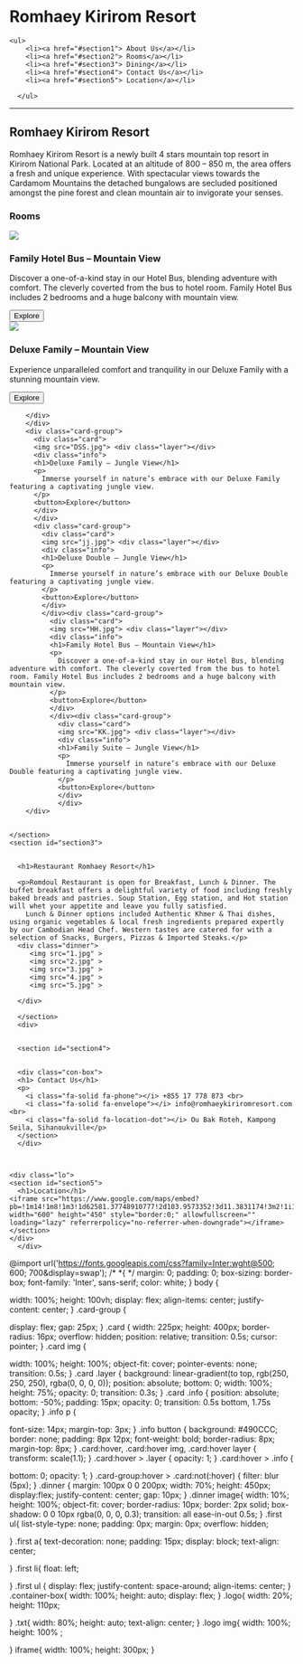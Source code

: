 
<!DOCTYPE html>
<html>
<head>
    <title>Romhaey Kirirom Resort</title>
    <link rel="stylesheet" href="Style.css">
    <link rel="stylesheet" href="https://cdnjs.cloudflare.com/ajax/libs/font-awesome/6.6.0/css/all.min.css" integrity="sha512-Kc323vGBEqzTmouAECnVceyQqyqdsSiqLQISBL29aUW4U/M7pSPA/gEUZQqv1cwx4OnYxTxve5UMg5GT6L4JJg==" crossorigin="anonymous" referrerpolicy="no-referrer" />
</head>
<body>
  <div  class="container-box">
    <div class="logo">
      <img src="logo.png" alt="">
    </div>
    <div class="txt">
  <h1>Romhaey Kirirom Resort </h1 >
  </div>
  </div>
  <nav class="first">
  
    <ul>
        <li><a href="#section1"> About Us</a></li>
        <li><a href="#section2"> Rooms</a></li>
        <li><a href="#section3"> Dining</a></li>
        <li><a href="#section4"> Contact Us</a></li>
        <li><a href="#section5"> Location</a></li>

      </ul>
  </nav>
    <section id="section1">
      <p id="p1"> </p>
      <hr>
      <div class="shape1">
     <h1>Romhaey Kirirom Resort</h1>
    <p>Romhaey Kirirom Resort is a newly built 4 stars mountain top resort in Kirirom National Park. Located at an altitude of 800 – 850 m, the area offers a fresh and unique experience. With spectacular views towards the Cardamom Mountains the detached bungalows are secluded positioned amongst the pine forest and clean mountain air to invigorate your senses.</p>
    <section id="section2">
      <h1>Rooms</h1>
      <div class="card-group">
        <div class="card">
        <img src="de.jpg"> <div class="layer"></div>
        <div class="info">
        <h1>Family Hotel Bus – Mountain View</h1>
        <p>
          Discover a one-of-a-kind stay in our Hotel Bus, blending adventure with comfort. The cleverly coverted from the bus to hotel room. Family Hotel Bus includes 2 bedrooms and a huge balcony with mountain view.
        </p>
        <button>Explore</button>
        </div>
        </div>
        <div class="card">
        <img src="mm.jpg">
        <div class="layer"></div>
        <div class="info">
        <h1>Deluxe Family – Mountain View
        </h1>
        <p>
          Experience unparalleled comfort and tranquility in our Deluxe Family with a stunning mountain view. </p>
        <button>Explore</button>
        
        </div>
        </div>
        <div class="card-group">
          <div class="card">
          <img src="DSS.jpg"> <div class="layer"></div>
          <div class="info">
          <h1>Deluxe Family – Jungle View</h1>
          <p>
            Immerse yourself in nature’s embrace with our Deluxe Family featuring a captivating jungle view.
          </p>
          <button>Explore</button>
          </div>
          </div>
          <div class="card-group">
            <div class="card">
            <img src="jj.jpg"> <div class="layer"></div>
            <div class="info">
            <h1>Deluxe Double – Jungle View</h1>
            <p>
              Immerse yourself in nature’s embrace with our Deluxe Double featuring a captivating jungle view.
            </p>
            <button>Explore</button>
            </div>
            </div><div class="card-group">
              <div class="card">
              <img src="HH.jpg"> <div class="layer"></div>
              <div class="info">
              <h1>Family Hotel Bus – Mountain View</h1>
              <p>
                Discover a one-of-a-kind stay in our Hotel Bus, blending adventure with comfort. The cleverly coverted from the bus to hotel room. Family Hotel Bus includes 2 bedrooms and a huge balcony with mountain view.
              </p>
              <button>Explore</button>
              </div>
              </div><div class="card-group">
                <div class="card">
                <img src="KK.jpg"> <div class="layer"></div>
                <div class="info">
                <h1>Family Suite – Jungle View</h1>
                <p>
                  Immerse yourself in nature’s embrace with our Deluxe Double featuring a captivating jungle view.
                </p>
                <button>Explore</button>
                </div>
                </div>
        </div>


    </section>
    <section id="section3">


      <h1>Restaurant Romhaey Resort</h1>
      
      <p>Romdoul Restaurant is open for Breakfast, Lunch & Dinner. The buffet breakfast offers a delightful variety of food including freshly baked breads and pastries. Soup Station, Egg station, and Hot station will whet your appetite and leave you fully satisfied.
        Lunch & Dinner options included Authentic Khmer & Thai dishes, using organic vegetables & local fresh ingredients prepared expertly by our Cambodian Head Chef. Western tastes are catered for with a selection of Snacks, Burgers, Pizzas & Imported Steaks.</p>
      <div class="dinner">
         <img src="1.jpg" >
         <img src="2.jpg" >
         <img src="3.jpg" >
         <img src="4.jpg" >
         <img src="5.jpg" >

      </div>
   
      </section>
      <div>

     
      <section id="section4">

      
      <div class="con-box">
      <h1> Contact Us</h1>
      <p>
        <i class="fa-solid fa-phone"></i> +855 17 778 873 <br>
        <i class="fa-solid fa-envelope"></i> info@romhaeykiriromresort.com <br>
        <i class="fa-solid fa-location-dot"></i> Ou Bak Roteh, Kampong Seila, Sihanoukville</p>
      </section>
      </div>



    <div class="lo">
    <section id="section5">
      <h1>Location</h1>
    <iframe src="https://www.google.com/maps/embed?pb=!1m14!1m8!1m3!1d62581.37748910777!2d103.9573352!3d11.3831174!3m2!1i1024!2i768!4f13.1!3m3!1m2!1s0x3108c30055e0857b%3A0x411bff7d355e6eba!2sRomhaey%20Kirirom%20Resort!5e0!3m2!1sen!2skh!4v1731867181319!5m2!1sen!2skh" width="600" height="450" style="border:0;" allowfullscreen="" loading="lazy" referrerpolicy="no-referrer-when-downgrade"></iframe> 
    </section>  
    </div>
      </div>
  </body>
</html>


@import url('https://fonts.googleapis.com/css?family=Inter:wght@500; 600; 700&display=swap');
  /* *{    */
    margin: 0;
    padding: 0;
    box-sizing: border-box;
    font-family: 'Inter', sans-serif;
    color: white;
}
body {


width: 100%;
height: 100vh;
display: flex;
align-items: center;
justify-content: center;
}
.card-group {

display: flex;
gap: 25px;
}
.card {
width: 225px;
height: 400px;
border-radius: 16px;
overflow: hidden;
position: relative;
transition: 0.5s;
cursor: pointer;
}
.card img {

width: 100%;
height: 100%;
object-fit: cover;
pointer-events: none;
transition: 0.5s;
}
.card .layer {
background: linear-gradient(to top, rgb(250, 250, 250), rgba(0, 0, 0, 0));
position: absolute;
bottom: 0;
width: 100%;
height: 75%;
opacity: 0;
transition: 0.3s;
}
.card .info {
position: absolute;
bottom: -50%;
padding: 15px;
opacity: 0;
transition: 0.5s bottom, 1.75s opacity;
}
.info p {

font-size: 14px;
margin-top: 3px;
}
.info button {
background: #490CCC;
border: none;
padding: 8px 12px;
font-weight: bold;
border-radius: 8px;
margin-top: 8px;
}
.card:hover, .card:hover img,
.card:hover layer {
transform: scale(1.1);
}
.card:hover > .layer {
opacity: 1;
}
.card:hover > .info {

bottom: 0;
opacity: 1;
}
.card-group:hover > .card:not(:hover) {
filter: blur (5px);
}
.dinner {
    margin: 100px 0 0 200px;
    width: 70%;
    height: 450px;
    display:flex;
    justify-content: center;
    gap: 10px;
}
.dinner image{
    width: 10%;
    height: 100%;
    object-fit: cover;
    border-radius: 10px;
    border: 2px solid;
    box-shadow: 0 0 10px rgba(0, 0, 0, 0.3);
    transition: all ease-in-out 0.5s;
}
.first ul{
   list-style-type: none;
   padding: 0px;
   margin: 0px;
   overflow: hidden;

}
.first a{
    text-decoration: none;
    padding: 15px;
    display: block;
    text-align: center;

}
.first li{
    float: left;

}
.first ul {
    display: flex;
    justify-content: space-around;
    align-items: center;
}
.container-box{
    width: 100%;
    height: auto;
    display: flex;
}
.logo{
    width: 20%;
    height: 110px;

}
.txt{
    width: 80%;
    height: auto;
    text-align: center;
}
.logo img{
    width: 100%;
    height: 100% ;

}
iframe{
    width: 100%;
    height: 300px;
}
